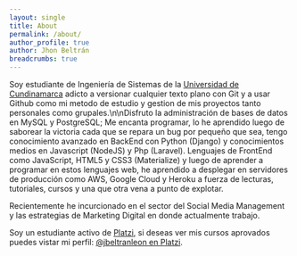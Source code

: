 ```yaml
---
layout: single
title: About
permalink: /about/
author_profile: true
author: Jhon Beltrán
breadcrumbs: true 
---
```


Soy estudiante de Ingeniería de Sistemas de la [Universidad de Cundinamarca](http://www.unicundi.edu.co/) adicto a versionar cualquier texto plano con Git y a usar Github como mi metodo de estudio y gestion de mis proyectos tanto personales como grupales.\n\nDisfruto la administración de bases de datos en MySQL y PostgreSQL; Me encanta programar, lo he aprendido luego de saborear la victoria cada que se repara un bug por pequeño que sea, tengo conocimiento avanzado en BackEnd con Python (Django) y conocimientos medios en Javascript (NodeJS) y Php (Laravel). Lenguajes de FrontEnd como JavaScript, HTML5 y CSS3 (Materialize) y luego de aprender a programar en estos lenguajes web, he aprendido a desplegar en servidores de producción como AWS, Google Cloud y Heroku a fuerza de lecturas, tutoriales, cursos y una que otra vena a punto de explotar.

Recientemente he incurcionado en el sector del Social Media Management y las estrategias de Marketing Digital en donde actualmente trabajo.

Soy un estudiante activo de [Platzi](https://www.platzi.com/), si deseas ver mis cursos aprovados puedes vistar mi perfil: [@jbeltranleon en Platzi](https://platzi.com/@jbeltranleon/).

